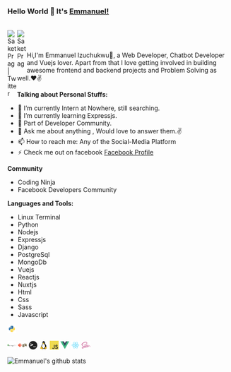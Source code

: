 
### Hello World 👋 It's [Emmanuel!](https://github.com/noblesalt)

<br/>


<a href="http://twitter.com/noble_eminent">
<img align="left" alt="Saket Prag | Twitter" width="22px" src="https://cdn.jsdelivr.net/npm/simple-icons@v3/icons/twitter.svg" />
</a>
<a href="https://www.linkedin.com/in/emmanuel-izuchukwu-a29537197/">
<img align="left" alt="Saket Prag" width="22px" src="https://cdn.jsdelivr.net/npm/simple-icons@v3/icons/linkedin.svg" />
</a>
<!-- <a href="https://medium.com/@saketprag322">
<img align="left" alt="Saket Prag" width="22px" src="https://cdn.jsdelivr.net/npm/simple-icons@v3/icons/medium.svg" />
</a> -->
<!-- <a href="https://www.instagram.com/sakigo_09/">
<img align="left" alt="Saket Prag" width="22px" src="https://cdn.jsdelivr.net/npm/simple-icons@v3/icons/instagram.svg" />
</a> -->
<!-- <a href="https://www.youtube.com/watch?v=eXlaZbQ0TiY&t=3s">
<img align="left" alt="Saket Prag | Twitter" width="22px" src="https://cdn.jsdelivr.net/npm/simple-icons@v3/icons/youtube.svg" />
</a> -->
<br />

<br />

Hi,I'm Emmanuel Izuchukwu🙌, a Web Developer, Chatbot Developer and Vuejs lover. Apart from that I love getting involved in building awesome frontend and backend projects and Problem Solving as well.❤✌

<!--
<img align="right" alt="GIF" src="https://media.giphy.com/media/USV0ym3bVWQJJmNu3N/giphy.gif" />
-->

**Talking about Personal Stuffs:**

- 🔭 I’m currently Intern at Nowhere, still searching.
- 🌱 I’m currently learning Expressjs.
- 👯 Part of Developer Community.
- 💬 Ask me about anything , Would love to answer them.✌
- 📫 How to reach me: Any of the Social-Media Platform 
- ⚡ Check me out on facebook [Facebook Profile](https://www.facebook.com/profile.php?id=100011011806461)
<!-- - 📝[Portfolio](https://sakigo9.github.io/MyPortfolio/) -->
<!-- - ✨ I can draw too.[ArtGallery](https://www.instagram.com/finding_my.way/) -->



**Community**
<!-- - Google Developer Group Bengaluru -->
<!-- - HackClub NMIT -->
<!-- - Tensorflow Community Bengaluru -->
<!-- - Girlscript Foundation -->
- Coding Ninja
- Facebook Developers Community

**Languages and Tools:**
- Linux Terminal
- Python
- Nodejs
- Expressjs
- Django
- PostgreSql
- MongoDb
- Vuejs
- Reactjs
- Nuxtjs
- Html
- Css
- Sass
- Javascript


<code><img height="20" src="https://raw.githubusercontent.com/github/explore/80688e429a7d4ef2fca1e82350fe8e3517d3494d/topics/python/python.png"></code>
<!-- <code><img height="20" src="https://raw.githubusercontent.com/github/explore/80688e429a7d4ef2fca1e82350fe8e3517d3494d/topics/cpp/cpp.png"></code> -->
<code><img height="20" src="https://raw.githubusercontent.com/github/explore/80688e429a7d4ef2fca1e82350fe8e3517d3494d/topics/mongodb/mongodb.png"></code>
<code><img height="20" src="https://raw.githubusercontent.com/github/explore/80688e429a7d4ef2fca1e82350fe8e3517d3494d/topics/git/git.png"></code>
<code><img height="20" src="https://raw.githubusercontent.com/github/explore/80688e429a7d4ef2fca1e82350fe8e3517d3494d/topics/terminal/terminal.png"></code>
<code><img height="20" src="https://raw.githubusercontent.com/github/explore/80688e429a7d4ef2fca1e82350fe8e3517d3494d/topics/linux/linux.png"></code>
<code><img height="20" src="https://raw.githubusercontent.com/github/explore/80688e429a7d4ef2fca1e82350fe8e3517d3494d/topics/javascript/javascript.png"></code>
<code><img height="20" src="https://raw.githubusercontent.com/github/explore/80688e429a7d4ef2fca1e82350fe8e3517d3494d/topics/vue/vue.png"></code>
<code><img height="20" src="https://raw.githubusercontent.com/github/explore/80688e429a7d4ef2fca1e82350fe8e3517d3494d/topics/react/react.png"></code>
<code><img height="20" src="https://raw.githubusercontent.com/github/explore/80688e429a7d4ef2fca1e82350fe8e3517d3494d/topics/sass/sass.png"></code>
<!-- 
![Emmanuel's github stats](https://github-readme-stats.vercel.app/api?username=noblesalt&show_icons=true&hide_border=true)
 -->
 ![Emmanuel's github stats](https://github-readme-stats.vercel.app/api?username=noblesalt&show_icons=true&hide_border=true)
